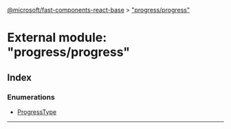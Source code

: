 [@microsoft/fast-components-react-base](../README.md) > ["progress/progress"](../modules/_progress_progress_.md)

# External module: "progress/progress"

## Index

### Enumerations

* [ProgressType](../enums/_progress_progress_.progresstype.md)

---

